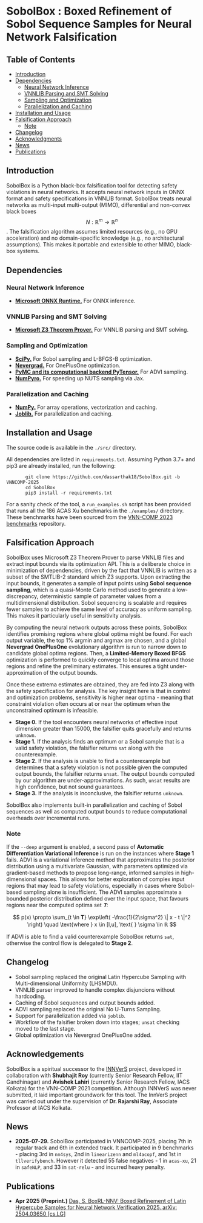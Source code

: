 # SobolBox : Boxed Refinement of Sobol Sequence Samples for Neural Network Falsification

## Table of Contents

- [Introduction](#introduction)
- [Dependencies](#dependencies)
  - [Neural Network Inference](#neural-network-inference)
  - [VNNLIB Parsing and SMT Solving](#vnnlib-parsing-and-smt-solving)
  - [Sampling and Optimization](#sampling-and-optimization)
  - [Parallelization and Caching](#parallelization-and-caching)
- [Installation and Usage](#installation-and-usage)
- [Falsification Approach](#falsification-approach)
  - [Note](#note)
- [Changelog](#changelog)
- [Acknowledgments](#acknowledgements)
- [News](#news)
- [Publications](#publications)

## Introduction

SobolBox is a Python black-box falsification tool for detecting safety violations in neural networks. It accepts neural network inputs in ONNX format and safety specifications in VNNLIB format. SobolBox treats neural networks as multi-input multi-output (MIMO), differential and non-convex black boxes $$N: ℝ^m \rightarrow ℝ^n$$. The falsification algorithm assumes limited resources (e.g., no GPU acceleration) and no domain-specific knowledge (e.g., no architectural assumptions). This makes it portable and extensible to other MIMO, black-box systems.

## Dependencies

### Neural Network Inference

* [**Microsoft ONNX Runtime.**](https://onnxruntime.ai/) For ONNX inference.

### VNNLIB Parsing and SMT Solving

* [**Microsoft Z3 Theorem Prover.**](https://github.com/Z3Prover/z3) For VNNLIB parsing and SMT solving.

### Sampling and Optimization

* [**SciPy.**](https://scipy.org/) For Sobol sampling and L-BFGS-B optimization.
* [**Nevergrad.**](https://facebookresearch.github.io/nevergrad/) For OnePlusOne optimization.
* [**PyMC and its computational backend PyTensor.**](https://www.pymc.io/welcome.html) For ADVI sampling.
* [**NumPyro.**](https://num.pyro.ai/en/latest/index.html#introductory-tutorials) For speeding up NUTS sampling via Jax.

### Parallelization and Caching

* [**NumPy.**](https://numpy.org/) For array operations, vectorization and caching.
* [**Joblib.**](https://joblib.readthedocs.io/en/stable/) For parallelization and caching.

## Installation and Usage

The source code is available in the ``./src/`` directory.

All dependencies are listed in ``requirements.txt``. Assuming Python 3.7+ and pip3 are already installed, run the following:

 ```shell
        git clone https://github.com/dassarthak18/SobolBox.git -b VNNCOMP-2025
        cd SobolBox
        pip3 install -r requirements.txt
  ```
For a sanity check of the tool, a ``run_examples.sh`` script has been provided that runs all the 186 ACAS Xu benchmarks in the ``./examples/`` directory. These benchmarks have been sourced from the [VNN-COMP 2023 benchmarks](https://github.com/ChristopherBrix/vnncomp2023_benchmarks) repository.

## Falsification Approach

SobolBox uses Microsoft Z3 Theorem Prover to parse VNNLIB files and extract input bounds via its optimization API. This is a deliberate choice in minimization of dependencies, driven by the fact that VNNLIB is written as a subset of the SMTLIB-2 standard which Z3 supports. Upon extracting the input bounds, it generates a sample of input points using **Sobol sequence sampling**, which is a quasi-Monte Carlo method used to generate a low-discrepancy, deterministic sample of parameter values from a multidimensional distribution. Sobol sequencing is scalable and requires fewer samples to achieve the same level of accuracy as uniform sampling. This makes it particularly useful in sensitivity analysis.

By computing the neural network outputs across these points, SobolBox identifies promising regions where global optima might be found. For each output variable, the top 1% argmin and argmax are chosen, and a global **Nevergrad OnePlusOne** evolutionary algorithm is run to narrow down to candidate global optima regions. Then, a **Limited-Memory Boxed BFGS** optimization is performed to quickly converge to local optima around those regions and refine the preliminary estimates. This ensures a tight under-approximation of the output bounds.

Once these extrema estimates are obtained, they are fed into Z3 along with the safety specification for analysis. The key insight here is that in control and optimization problems, sensitivity is higher near optima - meaning that constraint violation often occurs at or near the optimum when the unconstrained optimum is infeasible. 

* **Stage 0.** If the tool encounters neural networks of effective input dimension greater than 15000, the falsifier quits gracefully and returns ``unknown``.
* **Stage 1.** If the analysis finds an optimum or a Sobol sample that is a valid safety violation, the falsifier returns ``sat`` along with the counterexample.
* **Stage 2.** If the analysis is unable to find a counterexample but determines that a safety violation is not possible given the computed output bounds, the falsifier returns ``unsat``. The output bounds computed by our algorithm are under-approximations. As such, ``unsat`` results are high confidence, but not sound guarantees.
* **Stage 3.** If the analysis is inconclusive, the falsifier returns ``unknown``.

SobolBox also implements built-in parallelization and caching of Sobol sequences as well as computed output bounds to reduce computational overheads over incremental runs.

### Note

If the ``--deep`` argument is enabled, a second pass of **Automatic Differentiation Variational Inference** is run on the instances where **Stage 1** fails. ADVI is a variational inference method that approximates the posterior distribution using a multivariate Gaussian, with parameters optimized via gradient-based methods to propose long-range, informed samples in high-dimensional spaces. This allows for better exploration of complex input regions that may lead to safety violations, especially in cases where Sobol-based sampling alone is insufficient. The ADVI samples approximate a bounded posterior distribution defined over the input space, that favours regions near the computed optima set $𝐓$:

$$
p(x) \propto \sum_{t \in 𝐓} \exp\left( -\frac{1}{2\sigma^2} \| x - t \|^2 \right)
\quad \text{where } x \in [l,u], \text{ } \sigma \in ℝ
$$

If ADVI is able to find a valid counterexample SobolBox returns ``sat``, otherwise the control flow is delegated to **Stage 2**.

## Changelog

*  Sobol sampling replaced the original Latin Hypercube Sampling with Multi-dimensional Uniformity (LHSMDU).
*  VNNLIB parser improved to handle complex disjuncions without hardcoding.
*  Caching of Sobol sequences and output bounds added.
*  ADVI sampling replaced the original No U-Turns Sampling.
*  Support for parallelization added via ``joblib``.
*  Workflow of the falsifier broken down into stages; ``unsat`` checking moved to the last stage.
*  Global optimization via Nevergrad OnePlusOne added.

## Acknowledgements

SobolBox is a spiritual successor to the [INNVerS](https://github.com/iacs-csu-2020/INNVerS) project, developed in collaboration with **Shubhajit Roy** (currently Senior Research Fellow, IIT Gandhinagar) and **Avishek Lahiri** (currently Senior Research Fellow, IACS Kolkata) for the VNN-COMP 2021 competition. Although INNVerS was never submitted, it laid important groundwork for this tool. The InnVerS project was carried out under the supervision of **Dr. Rajarshi Ray**, Associate Professor at IACS Kolkata.

## News

* **2025-07-29.** SobolBox participated in VNNCOMP-2025, placing 7th in regular track and 6th in extended track. It participated in 9 benchmarks - placing 3rd in ``nn4sys``, 2nd in ``linearizenn`` and ``ml4acopf``, and 1st in ``tllverifybench``. However it detected 55 false negatives - 1 in ``acas-xu``, 21 in ``safeNLP``, and 33 in ``sat-relu`` - and incurred heavy penalty.

## Publications

* **Apr 2025 (Preprint.)** [Das, S. BoxRL-NNV: Boxed Refinement of Latin Hypercube Samples for Neural Network Verification 2025. arXiv: 2504.03650 [cs.LG]](https://arxiv.org/abs/2504.03650)

